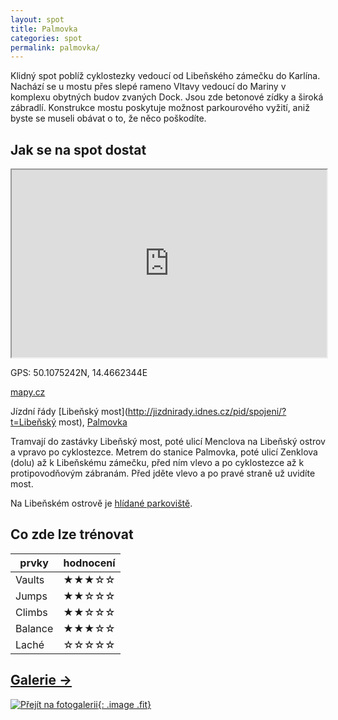 ```yaml
---
layout: spot
title: Palmovka
categories: spot
permalink: palmovka/
---
```


Klidný spot poblíž cyklostezky vedoucí od Libeňského zámečku do Karlína. Nachází se u mostu přes slepé rameno Vltavy vedoucí do Mariny v komplexu obytných budov zvaných Dock. Jsou zde betonové zídky a široká zábradlí. Konstrukce mostu poskytuje možnost parkourového vyžití, aniž byste se museli obávat o to, že něco poškodíte.

## Jak se na spot dostat

<iframe width="100%" height="300" src="https://www.google.com/maps/embed/v1/place?zoom=14&q=50.1075242N, 14.4662344E&key=AIzaSyAZNXlZoYrkgR4P9ZNMlyukmqrnvc1hWXM"></iframe>

GPS: 50.1075242N, 14.4662344E

[mapy.cz](http://www.mapy.cz/s/kKfN)

Jízdní řády [Libeňský most](http://jizdnirady.idnes.cz/pid/spojeni/?t=Libeňský most), [Palmovka](http://jizdnirady.idnes.cz/pid/spojeni/?t=Palmovka)

Tramvají do zastávky Libeňský most, poté ulicí Menclova na Libeňský ostrov a vpravo po cyklostezce. Metrem do stanice Palmovka, poté ulicí Zenklova (dolu) až k Libeňskému zámečku, před ním vlevo a po cyklostezce až k protipovodňovým zábranám. Před jděte vlevo a po pravé straně už uvidíte most.

Na Libeňském ostrově je [hlídané parkoviště](http://parkovistepraha7.cz/#lokality).

## Co zde lze trénovat

| prvky          | hodnocení |
| -------------- | --------- |
| Vaults         | ★★★☆☆     |
| Jumps          | ★★☆☆☆     |
| Climbs         | ★★☆☆☆     |
| Balance        | ★★★☆☆     |
| Laché          | ☆☆☆☆☆     |

## [Galerie →](/galerie/palmovka)

[![Přejít na fotogalerii](https://lh3.googleusercontent.com/zR8d4iCZMtK9hQ7VkOoWtDIBgZMSsf3_tumcID2DimoEhxnqDhDiVOZGpJ1mV2sTsPHSUE2LIAV8m4GCZblgf3DFiw1g1868u68NfkMKE_-AR5BcSx9gOQemwZd9c3Q9fAUWZRPHqDzOkVhAMUv1osW7xW1seSd5rOM9PjvaVJfvvoLw-sVnGXLdVcbHV7ZTWk7PcvmU95Z75J-VDP3D0NPLfwDJecuXxY51lnUbajzN2cwSgd8Kr7v32-7IHaD3L0lyijWcwlodkBYkg8-O_rCWFfnyUBS65zt1Xw9fJcnkPQaI2tZWQLqFF3a6fmrYPgpC_KZ-hTWy3C6gmBXbf6prMXXWT3fAVlGiBG8HJSF8z7P89AAvxiaDvsjl_630Dfyl18oQaeBsXdhHV3bX6omq1GRf6HjkQe9F5rG7HVyJfHziF88Tuog5-d7R9Fy9RGoxNLPxIWj9ubZguJwBrecMjsgFd9oiq6EAzXoQoQtgn_AaExpAFEPGafvxLLBAjsVwBd_Z0QFT9B6hLuqlGwpaJNB3XBaBLjS13BOd1J2GEhc-jkLLc4z8jtnmbeu_962k=w950-h713-no){: .image .fit}](/galerie/palmovka)

<link rel="image_src" href="" />